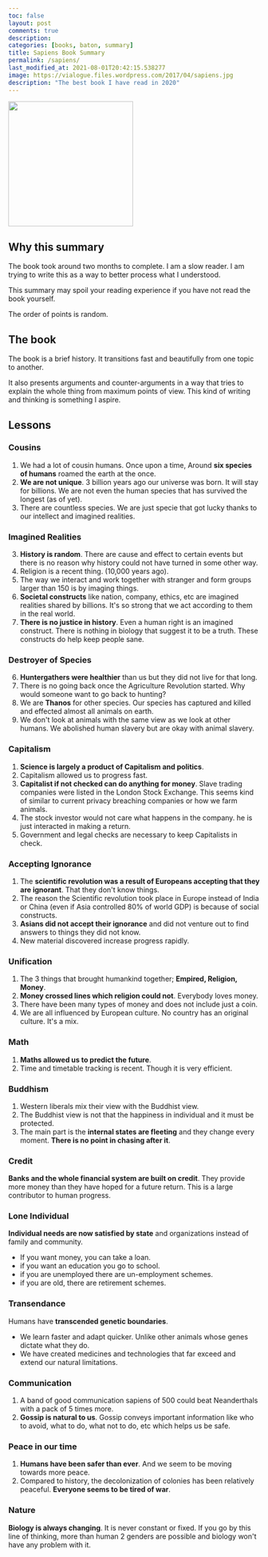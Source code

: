 ```yaml
---
toc: false
layout: post
comments: true
description:
categories: [books, baton, summary]
title: Sapiens Book Summary
permalink: /sapiens/
last_modified_at: 2021-08-01T20:42:15.538277
image: https://vialogue.files.wordpress.com/2017/04/sapiens.jpg
description: "The best book I have read in 2020"
---
```

<img src="https://vialogue.files.wordpress.com/2017/04/sapiens.jpg" alt="" style=" width: 250px;">

## Why this summary

The book took around two months to complete. I am a slow reader. I am trying to write this as a way to better process what I understood.

This summary may spoil your reading experience if you have not read the book yourself.

The order of points is random.

## The book

The book is a brief history. It transitions fast and beautifully from one topic to another.

It also presents arguments and counter-arguments in a way that tries to explain the whole thing from maximum points of view. This kind of writing and thinking is something I aspire.

## Lessons

### Cousins

1. We had a lot of cousin humans. Once upon a time, Around **six species of humans** roamed the earth at the once.
1. **We are not unique**. 3 billion years ago our universe was born. It will stay for billions. We are not even the human species that has survived the longest (as of yet).
2. There are countless species. We are just specie that got lucky thanks to our intellect and imagined realities.

### Imagined Realities

3. **History is random**. There are cause and effect to certain events but there is no reason why history could not have turned in some other way.
4. Religion is a recent thing. (10,000 years ago).
7. The way we interact and work together with stranger and form groups larger than 150 is by imaging things.
5. **Societal constructs** like nation, company, ethics, etc are imagined realities shared by billions. It's so strong that we act according to them in the real world.
6. **There is no justice in history**. Even a human right is an imagined construct. There is nothing in biology that suggest it to be a truth. These constructs do help keep people sane.

### Destroyer of Species

6. **Huntergathers were healthier** than us but they did not live for that long.
7. There is no going back once the Agriculture Revolution started. Why would someone want to go back to hunting?
8. We are **Thanos** for other species. Our species has captured and killed and effected almost all animals on earth.
9. We don't look at animals with the same view as we look at other humans. We abolished human slavery but are okay with animal slavery.

### Capitalism

1. **Science is largely a product of Capitalism and politics**.
2. Capitalism allowed us to progress fast.
3. **Capitalist if not checked can do anything for money**. Slave trading companies were listed in the London Stock Exchange. This seems kind of similar to current privacy breaching companies or how we farm animals.
4. The stock investor would not care what happens in the company. he is just interacted in making a return.
5. Government and legal checks are necessary to keep Capitalists in check.

### Accepting Ignorance

1. The **scientific revolution was a result of Europeans accepting that they are ignorant**. That they don't know things.
1. The reason the Scientific revolution took place in Europe instead of India or China (even if Asia controlled 80% of world GDP) is because of social constructs.
2. **Asians did not accept their ignorance** and did not venture out to find answers to things they did not know.
3. New material discovered increase progress rapidly.

### Unification

1. The 3 things that brought humankind together; **Empired, Religion, Money**.
2. **Money crossed lines which religion could not**. Everybody loves money.
3. There have been many types of money and does not include just a coin.
4. We are all influenced by European culture. No country has an original culture. It's a mix.

### Math

1. **Maths allowed us to predict the future**.
2. Time and timetable tracking is recent. Though it is very efficient.

### Buddhism

1. Western liberals mix their view with the Buddhist view.
2. The Buddhist view is not that the happiness in individual and it must be protected.
3. The main part is the **internal states are fleeting** and they change every moment. **There is no point in chasing after it**.

### Credit

**Banks and the whole financial system are built on credit**. They provide more money than they have hoped for a future return. This is a large contributor to human progress.

### Lone Individual

**Individual needs are now satisfied by state** and organizations instead of family and community.

- If you want money, you can take a loan.
- if you want an education you go to school.
- if you are unemployed there are un-employment schemes.
- if you are old, there are retirement schemes.

### Transendance

Humans have **transcended genetic boundaries**.

- We learn faster and adapt quicker. Unlike other animals whose genes dictate what they do.
- We have created medicines and technologies that far exceed and extend our natural limitations.

### Communication

1. A band of good communication sapiens of 500 could beat Neanderthals with a pack of 5 times more.
2. **Gossip is natural to us**. Gossip conveys important information like who to avoid, what to do, what not to do, etc which helps us be safe.

### Peace in our time

1. **Humans have been safer than ever**. And we seem to be moving towards more peace.
2. Compared to history, the decolonization of colonies has been relatively peaceful. **Everyone seems to be tired of war**.

### Nature

**Biology is always changing**. It is never constant or fixed. If you go by this line of thinking, more than human 2 genders are possible and biology won't have any problem with it.

